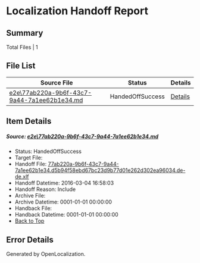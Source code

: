 # <a name='report-top'></a> Localization Handoff Report

## Summary
 Total Files | 1

## File List
 Source File | Status | Details 
 ----------- | ------ | ------- 
 [e2e\77ab220a-9b6f-43c7-9a44-7a1ee62b1e34.md](https://github.com/OpenLocalizationTest/oltest/blob/aea2deecc060095d6e36e3c371acf6c74167c1ee/e2e/77ab220a-9b6f-43c7-9a44-7a1ee62b1e34.md) | HandedOffSuccess | [Details](#f90c82b39edd392ae6fd705a1f23ad65ef10e2791)

## Item Details
##### <a name='f90c82b39edd392ae6fd705a1f23ad65ef10e2791'></a> Source: [e2e\77ab220a-9b6f-43c7-9a44-7a1ee62b1e34.md](https://github.com/OpenLocalizationTest/oltest/blob/aea2deecc060095d6e36e3c371acf6c74167c1ee/e2e/77ab220a-9b6f-43c7-9a44-7a1ee62b1e34.md)
* Status: HandedOffSuccess
* Target File: 
* Handoff File: [77ab220a-9b6f-43c7-9a44-7a1ee62b1e34.d5b94f58ebd67bc23d9b77d01e262d302ea96034.de-de.xlf](https://github.com/OpenLocalizationTestOrg/olhandoff/blob/f5dae0a262b8271514082b051d1490f5c334842c/ol-handoff/OpenLocalizationTestOrg/oltest.de-de/qimu/ht/77ab220a-9b6f-43c7-9a44-7a1ee62b1e34.d5b94f58ebd67bc23d9b77d01e262d302ea96034.de-de.xlf)
* Handoff Datetime: 2016-03-04 16:58:03
* Handoff Reason: Include
* Archive File: 
* Archive Datetime: 0001-01-01 00:00:00
* Handback File: 
* Handback Datetime: 0001-01-01 00:00:00
* [Back to Top](#report-top)


## Error Details

Generated by OpenLocalization.
